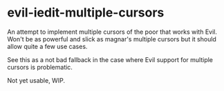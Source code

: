 # evil-iedit-multiple-cursors

An attempt to implement multiple cursors of the poor that works with Evil.
Won't be as powerful and slick as magnar's multiple cursors but it should allow quite a few use cases.

See this as a not bad fallback in the case where Evil support for multiple cursors is problematic.

Not yet usable, WIP.
